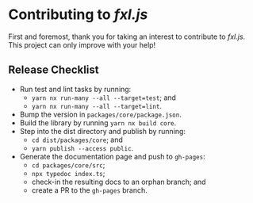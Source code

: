 # Contributing to _fxl.js_

First and foremost, thank you for taking an interest to contribute to _fxl.js_. This project can only improve with your help!

## Release Checklist

* Run test and lint tasks by running:
	* `yarn nx run-many --all --target=test`; and
	* `yarn nx run-many --all --target=lint`.
* Bump the version in `packages/core/package.json`.
* Build the library by running `yarn nx build core`.
* Step into the dist directory and publish by running:
	* `cd dist/packages/core`; and
	* `yarn publish --access public`.
* Generate the documentation page and push to `gh-pages`:
	* `cd packages/core/src`;
	* `npx typedoc index.ts`;
	* check-in the resulting docs to an orphan branch; and
	* create a PR to the `gh-pages` branch.
